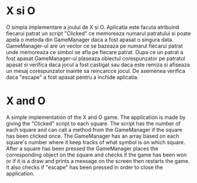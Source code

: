 # X si O

O simpla implementare a joului de X si O.
Aplicatia este facuta atribuind fiecarui patrat un script "Clicked" ce memoreaza numarul patratului si poate apela o metoda din
GameManager daca a fost apasat o singura data. 
GameManager-ul are un vector ce se bazeaza pe numarul fiecarui patrat unde memoreaza ce simbol se afla pe fiecare patrat.
Dupa ce un patrat a fost apasat GameManager-ul plaseaza obiectul corespunzator pe patratul apasat si verifica daca jocul a fost castigat
sau daca este remiza si afiseaza un mesaj corespunzator inainte sa reincarcce jocul.
De asemenea verifica daca "escape" a fost apasat pentru a inchide aplicatia.

# X and O

A simple implementation of the X and O game.
The application is made by giving the "Clicked" script to each square. The script has the number of each square and can call a method
from the GameManager if the square has been clicked once.
The GameManager has an array based on each square's number where it keep tracks of what symbol is on which square.
After a square has been pressed the GameManager places the corresponding object on the square and checks if the game has been won or if
it is a draw and prints a message on the screen then restarts the game.
It also checks if "escape" has been pressed in order to close the application.
